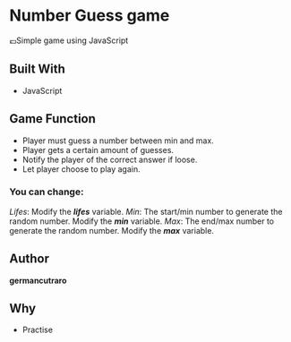 # Number Guess game

💷Simple game using JavaScript

## Built With

* JavaScript

## Game Function
  - Player must guess a number between min and max.
  - Player gets a certain amount of guesses.
  - Notify the player of the correct answer if loose.
  - Let player choose to play again.

### You can change:
  *Lifes*: Modify the ***lifes*** variable.
  *Min*: The start/min number to generate the random number. Modify the ***min*** variable.
  *Max*: The end/max number to generate the random number. Modify the ***max*** variable.

## Author

**germancutraro**

## Why

* Practise
 